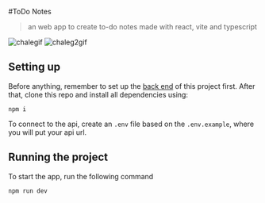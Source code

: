 #ToDo Notes

> an web app to create to-do notes made with react, vite and typescript

![chalegif](https://github.com/duanzin/corelab-front/assets/115566934/8e46ccbe-78b8-4a03-82bf-1da4aabde444)
![chaleg2gif](https://github.com/duanzin/corelab-front/assets/115566934/27e4381a-f00a-492c-a1e6-b66a1ab5cf99)

## Setting up

Before anything, remember to set up the [back end](https://github.com/duanzin/corelab-back) of this project first. After that, clone this repo and install all dependencies using:
```
npm i
```
To connect to the api, create an `.env` file based on the `.env.example`, where you will put your api url.
## Running the project

To start the app, run the following command

```
npm run dev
```
